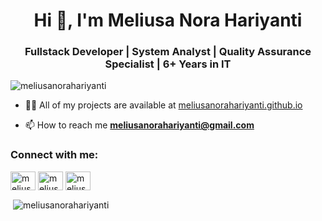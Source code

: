 <h1 align="center">Hi 👋, I'm Meliusa Nora Hariyanti</h1>
<h3 align="center">Fullstack Developer | System Analyst | Quality Assurance Specialist | 6+ Years in IT</h3>

<p align="left"> <img src="https://komarev.com/ghpvc/?username=meliusanorahariyanti&label=Profile%20views&color=0e75b6&style=flat" alt="meliusanorahariyanti" /> </p>

- 👨‍💻 All of my projects are available at [meliusanorahariyanti.github.io](meliusanorahariyanti.github.io)

- 📫 How to reach me **meliusanorahariyanti@gmail.com**

<h3 align="left">Connect with me:</h3>
<p align="left">
<a href="https://linkedin.com/in/meliusanorahariyanti" target="blank"><img align="center" src="https://raw.githubusercontent.com/rahuldkjain/github-profile-readme-generator/master/src/images/icons/Social/linked-in-alt.svg" alt="meliusanorahariyanti" height="30" width="40" /></a>
<a href="https://fb.com/meliusa" target="blank"><img align="center" src="https://raw.githubusercontent.com/rahuldkjain/github-profile-readme-generator/master/src/images/icons/Social/facebook.svg" alt="meliusa" height="30" width="40" /></a>
<a href="https://instagram.com/meliusa26" target="blank"><img align="center" src="https://raw.githubusercontent.com/rahuldkjain/github-profile-readme-generator/master/src/images/icons/Social/instagram.svg" alt="meliusa26" height="30" width="40" /></a>
</p>

<p>&nbsp;<img align="center" src="https://github-readme-stats.vercel.app/api?username=meliusanorahariyanti&show_icons=true&locale=en" alt="meliusanorahariyanti" /></p>
